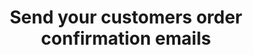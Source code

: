 ---
title: "Send your customers order confirmation emails"
name: "channelmeta_trade"
key: "send_customer_email"
description: "Send customer emails"
user_friendly_description: "Decided whether you want to send order confirmation emails to your customers when they place orders on your B2B Trade Store."
default: "true"
values: []
tags: [channelmeta,trade]
type: "meta"
process: "orders"
headless: true
---
